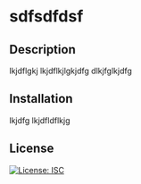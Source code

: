 # sdfsdfdsf
  
  ## Description
  
  lkjdflgkj
lkjdflkjlgkjdfg
dlkjfglkjdfg
  
  ## Installation
  
  lkjdfg lkjdfldflkjg 

  ## License
  [![License: ISC](https://img.shields.io/badge/License-ISC-blue.svg)](https://opensource.org/licenses/ISC)

  